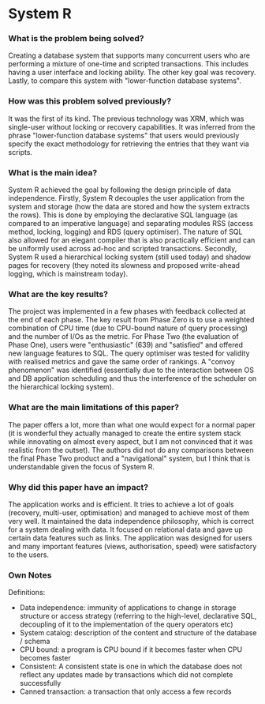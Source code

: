 # System R

### What is the problem being solved?

Creating a database system that supports many concurrent users who are performing a mixture of one-time and scripted transactions. This includes having a user interface and locking ability. The other key goal was recovery. Lastly, to compare this system with "lower-function database systems".

### How was this problem solved previously?

It was the first of its kind. The previous technology was XRM, which was single-user without locking or recovery capabilities. It was inferred from the phrase "lower-function database systems" that users would previously specify the exact methodology for retrieving the entries that they want via scripts.

### What is the main idea?

System R achieved the goal by following the design principle of data independence. Firstly, System R decouples the user application from the system and storage (how the data are stored and how the system extracts the rows). This is done by employing the declarative SQL language (as compared to an imperative language) and separating modules RSS (access method, locking, logging) and RDS (query optimiser). The nature of SQL also allowed for an elegant compiler that is also practically efficient and can be uniformly used across ad-hoc and scripted transactions. Secondly, System R used a hierarchical locking system (still used today) and shadow pages for recovery (they noted its slowness and proposed write-ahead logging, which is mainstream today).

### What are the key results?

The project was implemented in a few phases with feedback collected at the end of each phase. The key result from Phase Zero is to use a weighted combination of CPU time (due to CPU-bound nature of query processing) and the number of I/Os as the metric. For Phase Two (the evaluation of Phase One), users were "enthusiastic" (639) and "satisfied" and offered new language features to SQL. The query optimiser was tested for validity with realised metrics and gave the same order of rankings. A "convoy phenomenon" was identified (essentially due to the interaction between OS and DB application scheduling and thus the interference of the scheduler on the hierarchical locking system).

### What are the main limitations of this paper?

The paper offers a lot, more than what one would expect for a normal paper (it is wonderful they actually managed to create the entire system stack while innovating on almost every aspect, but I am not convinced that it was realistic from the outset). The authors did not do any comparisons between the final Phase Two product and a "navigational" system, but I think that is understandable given the focus of System R.

### Why did this paper have an impact?

The application works and is efficient. It tries to achieve a lot of goals (recovery, multi-user, optimisation) and managed to achieve most of them very well. It maintained the data independence philosophy, which is correct for a system dealing with data. It focused on relational data and gave up certain data features such as links. The application was designed for users and many important features (views, authorisation, speed) were satisfactory to the users. 

### Own Notes

Definitions:
- Data independence: immunity of applications to change in storage structure or access strategy (referring to the high-level, declarative SQL, decoupling of it to the implementation of the query operators etc)
- System catalog: description of the content and structure of the database / schema
- CPU bound: a program is CPU bound if it becomes faster when CPU becomes faster
- Consistent: A consistent state is one in which the database does not reflect any updates made by transactions which did not complete successfully
- Canned transaction: a transaction that only access a few records
